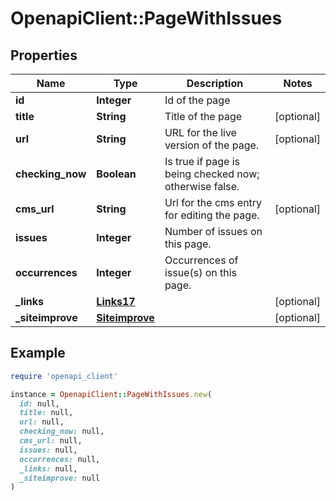 # OpenapiClient::PageWithIssues

## Properties

| Name | Type | Description | Notes |
| ---- | ---- | ----------- | ----- |
| **id** | **Integer** | Id of the page |  |
| **title** | **String** | Title of the page | [optional] |
| **url** | **String** | URL for the live version of the page. | [optional] |
| **checking_now** | **Boolean** | Is true if page is being checked now; otherwise false. |  |
| **cms_url** | **String** | Url for the cms entry for editing the page. | [optional] |
| **issues** | **Integer** | Number of issues on this page. |  |
| **occurrences** | **Integer** | Occurrences of issue(s) on this page. |  |
| **_links** | [**Links17**](Links17.md) |  | [optional] |
| **_siteimprove** | [**Siteimprove**](Siteimprove.md) |  | [optional] |

## Example

```ruby
require 'openapi_client'

instance = OpenapiClient::PageWithIssues.new(
  id: null,
  title: null,
  url: null,
  checking_now: null,
  cms_url: null,
  issues: null,
  occurrences: null,
  _links: null,
  _siteimprove: null
)
```

